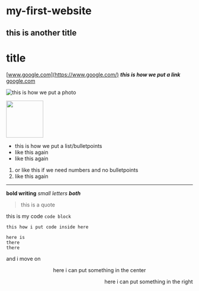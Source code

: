# my-first-website

## this is another title
<h1>title</h1>

[www.google.com](https://www.google.com/)
***this is how we put a link***
<a href="https://www.google.com/">google.com</a>


![this is how we put a photo](https://www.datalabs.edu.gr/images/datalabsLogo.png)

<img width="100px" src="https://www.datalabs.edu.gr/images/datalabsLogo.png">

- this is how we put a list/bulletpoints
- like this again
- like this again

1. or like this if we need numbers and no bulletpoints
2. like this again

---

<!-- here is how we let a simioma -->
**bold writing**
*small letters*
***both***
>this is a quote

this is my code `code block`

`this how i put code inside here`

```
here is
there
there
```
and i move on

<p align="center">
here i can put something in the center
</p>
<p align="right">
here i can put something in the right
</p>
